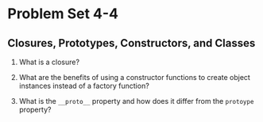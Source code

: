# Problem Set 4-4

## Closures, Prototypes, Constructors, and Classes

1. What is a closure?

2. What are the benefits of using a constructor functions to create object instances instead of a factory function?

3. What is the `__proto__` property and how does it differ from the `protoype` property?

